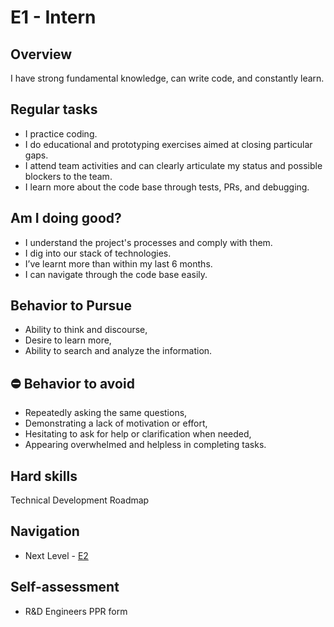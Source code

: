 # E1 - Intern

## Overview 
I have strong fundamental knowledge, can write code, and constantly learn.

## Regular tasks
- I practice coding.
- I do educational and prototyping exercises aimed at closing particular gaps.
- I attend team activities and can clearly articulate my status and possible blockers to the team.
- I learn more about the code base through tests, PRs, and debugging.

## Am I doing good? 
- I understand the project's processes and comply with them.
- I dig into our stack of technologies.
- I’ve learnt more than within my last 6 months.
- I can navigate through the code base easily.

## Behavior to Pursue
- Ability to think and discourse,
- Desire to learn more,
- Ability to search and analyze the information.

## :no_entry: Behavior to avoid
- Repeatedly asking the same questions,
- Demonstrating a lack of motivation or effort,
- Hesitating to ask for help or clarification when needed,
- Appearing overwhelmed and helpless in completing tasks.

## Hard skills
Technical Development Roadmap 

## Navigation
- Next Level - [E2](E2%20Junior.md)

## Self-assessment
- R&D Engineers PPR form
